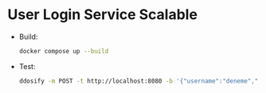 # User Login Service Scalable

- Build:
    ```sh
    docker compose up --build
    ```

- Test:
    ```sh
    ddosify -m POST -t http://localhost:8080 -b '{"username":"deneme","passwd": "deneme"}' -l incremental -n 500
    ```
